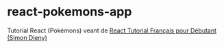 # react-pokemons-app
Tutorial React (Pokémons) veant de [React Tutorial Français pour Débutant (Simon Dieny)](https://www.youtube.com/watch?v=oCINeytlyRA)
